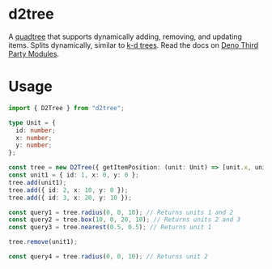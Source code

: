 # d2tree

A [quadtree](https://en.wikipedia.org/wiki/Quadtree) that supports dynamically
adding, removing, and updating items. Splits dynamically, similar to
[k-d trees](https://en.wikipedia.org/wiki/K-d_tree). Read the docs on
[Deno Third Party Modules](https://deno.land/x/d2tree/mod.ts).

# Usage

```ts
import { D2Tree } from "d2tree";

type Unit = {
  id: number;
  x: number;
  y: number;
};

const tree = new D2Tree({ getItemPosition: (unit: Unit) => [unit.x, unit.y] });
const unit1 = { id: 1, x: 0, y: 0 };
tree.add(unit1);
tree.add({ id: 2, x: 10, y: 0 });
tree.add({ id: 3, x: 20, y: 10 });

const query1 = tree.radius(0, 0, 10); // Returns units 1 and 2
const query2 = tree.box(10, 0, 20, 10); // Returns units 2 and 3
const query3 = tree.nearest(0.5, 0.5); // Returns unit 1

tree.remove(unit1);

const query4 = tree.radius(0, 0, 10); // Returns unit 2
```